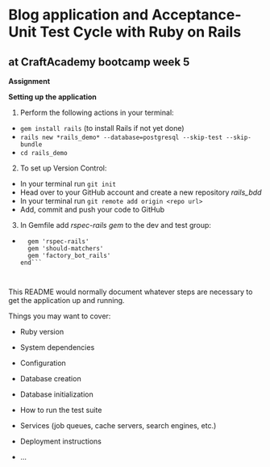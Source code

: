 # Blog application and Acceptance-Unit Test Cycle with Ruby on Rails

## at CraftAcademy bootcamp week 5

**Assignment**

**Setting up the application**

1. Perform the following actions in your terminal:
* `gem install rails` (to install Rails if not yet done)
* `rails new *rails_demo* --database=postgresql --skip-test --skip-bundle`
* `cd rails_demo`
2. To set up Version Control:
* In your terminal run `git init`
* Head over to your GitHub account and create a new repository *rails_bdd*
* In your terminal run `git remote add origin <repo url>`
* Add, commit and push your code to GitHub
3. In Gemfile add *rspec-rails gem* to the dev and test group:
* ```group :development, :test do
    gem 'rspec-rails'
    gem 'should-matchers'
    gem 'factory_bot_rails'
  end```



This README would normally document whatever steps are necessary to get the
application up and running.

Things you may want to cover:

* Ruby version

* System dependencies

* Configuration

* Database creation

* Database initialization

* How to run the test suite

* Services (job queues, cache servers, search engines, etc.)

* Deployment instructions

* ...
